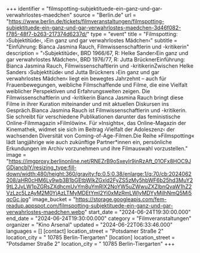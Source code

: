 +++
identifier = "filmspotting-subjektituede-ein-ganz-und-gar-verwahrlostes-maedchen"
source = "Berlin.de"
url = "https://www.berlin.de/tickets/filmveranstaltungen/filmspotting-subjektituede-ein-ganz-und-gar-verwahrlostes-maedchen-3d46f082-f785-48f7-b263-217374d6237d/"
type = "event"
title = "Filmspotting: ›Subjektitüde‹, ›Ein ganz und gar verwahrlostes Mädchen‹"
subtitle = "Einführung: Bianca Jasmina Rauch, Filmwissenschaftlerin und -kritikerin"
description = "›Subjektitüde‹, BRD 1966/67, R: Helke Sander›Ein ganz und gar verwahrlostes Mädchen‹, BRD 1976/77, R: Jutta BrücknerEinführung: Bianca Jasmina Rauch, Filmwissenschaftlerin und -kritikerinZwischen Helke Sanders ›Subjektitüde‹ und Jutta Brückners ›Ein ganz und gar verwahrlostes Mädchen‹ liegt ein bewegtes Jahrzehnt – auch für Frauenbewegungen, weibliche Filmschaffende und Filme, die eine Vielfalt weiblicher Perspektiven und Erfahrungswelten zeigen. Die Filmwissenschaftlerin und -kritikerin Bianca Jasmina Rauch bringt diese Filme in ihrer Kuration miteinander und mit aktuellen Diskursen ins Gespräch.Bianca Jasmina Rauch ist Filmwissenschaftlerin und -kritikerin. Sie schreibt für verschiedene Publikationen darunter das feministische Online-Filmmagazin »Filmlöwin«. Für »Insights«, das Online-Magazin der Kinemathek, widmet sie sich im Beitrag ›Vielfalt der Adoleszenz‹ der wachsenden Diversität von Coming-of-Age-Filmen.Die Reihe »Filmspotting« lädt langjährige wie auch zukünftige Partner*innen ein, persönliche Erkundungen im Archiv vorzunehmen und ihre Filmauswahl vorzustellen."
image = "https://imgproxy.berlinonline.net/RNEZrB9oSxeylr9inRzAft_01OFx8HOC9JGDjancblY/resizing_type:fill-down/width:480/height:360/gravity:fp:0.5:0.38/enlarge:1/q:70/cb:2024062208/aHR0cHM6Ly9wb3B1bGEtbWlkZGxld2FyZS5zMy5hbWF6b25hd3MuY29tL2JvLW1pZGRsZXdhcmUvYm8uYmRlX2NoYW5uZWwuZXZlbnQvaW1hZ2VzLzc5LzAyM2M0YjAzLTMyMDEtYmI2Yi0xMzRmLWIyMDYyMjlhNmQ5Mi5qcGc.jpg"
image_bucket = "https://storage.googleapis.com/fem-readup.appspot.com/filmspotting-subjektituede-ein-ganz-und-gar-verwahrlostes-maedchen.webp"
start_date = "2024-06-24T19:30:00.000"
end_date = "2024-06-24T19:30:00.000"
category = "Filmveranstaltungen"
organizer = "Kino Arsenal"
updated = "2024-06-22T06:33:46.000"
languages = []
[contact]
location_street = "Potsdamer Straße 2"
location_city = " 10785 Berlin-Tiergarten"
[location]
location_street = "Potsdamer Straße 2"
location_city = " 10785 Berlin-Tiergarten"
+++